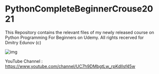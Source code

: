 # PythonCompleteBeginnerCrouse2021

This Repository contains the relevant files of my newly released course on Python Programming For Beginners on Udemy.
All rights recerved for Dmitry Edunov (c)

![img](https://i.imgur.com/EQ6NxKm.png)


YouTube Channel : https://www.youtube.com/channel/UC7h9DMbgtLw_rpKdIIsf45w



